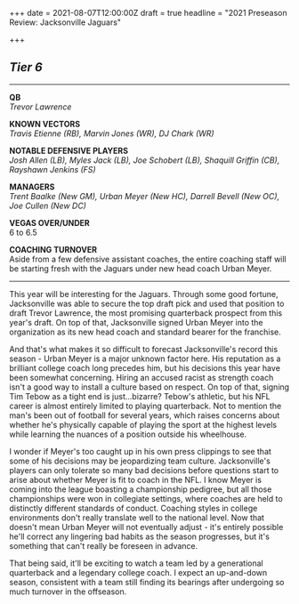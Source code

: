 +++
date = 2021-08-07T12:00:00Z
draft = true
headline = "2021 Preseason Review: Jacksonville Jaguars"

+++
## _Tier 6_

***

**QB**  
_Trevor Lawrence_

**KNOWN VECTORS**  
_Travis Etienne (RB), Marvin Jones (WR), DJ Chark (WR)_

**NOTABLE DEFENSIVE PLAYERS**  
_Josh Allen (LB), Myles Jack (LB), Joe Schobert (LB), Shaquill Griffin (CB), Rayshawn Jenkins (FS)_

**MANAGERS**  
_Trent Baalke (New GM), Urban Meyer (New HC), Darrell Bevell (New OC), Joe Cullen (New DC)_

**VEGAS OVER/UNDER**  
6 to 6.5

**COACHING TURNOVER**  
Aside from a few defensive assistant coaches, the entire coaching staff will be starting fresh with the Jaguars under new head coach Urban Meyer.

***

This year will be interesting for the Jaguars. Through some good fortune, Jacksonville was able to secure the top draft pick and used that position to draft Trevor Lawrence, the most promising quarterback prospect from this year's draft. On top of that, Jacksonville signed Urban Meyer into the organization as its new head coach and standard bearer for the franchise.

And that's what makes it so difficult to forecast Jacksonville's record this season - Urban Meyer is a major unknown factor here. His reputation as a brilliant college coach long precedes him, but his decisions this year have been somewhat concerning. Hiring an accused racist as strength coach isn't a good way to install a culture based on respect. On top of that, signing Tim Tebow as a tight end is just...bizarre? Tebow's athletic, but his NFL career is almost entirely limited to playing quarterback. Not to mention the man's been out of football for several years, which raises concerns about whether he's physically capable of playing the sport at the highest levels while learning the nuances of a position outside his wheelhouse.

I wonder if Meyer's too caught up in his own press clippings to see that some of his decisions may be jeopardizing team culture. Jacksonville's players can only tolerate so many bad decisions before questions start to arise about whether Meyer is fit to coach in the NFL. I know Meyer is coming into the league boasting a championship pedigree, but all those championships were won in collegiate settings, where coaches are held to distinctly different standards of conduct. Coaching styles in college environments don't really translate well to the national level. Now that doesn't mean Urban Meyer will not eventually adjust - it's entirely possible he'll correct any lingering bad habits as the season progresses, but it's something that can't really be foreseen in advance.

That being said, it'll be exciting to watch a team led by a generational quarterback and a legendary college coach. I expect an up-and-down season, consistent with a team still finding its bearings after undergoing so much turnover in the offseason.